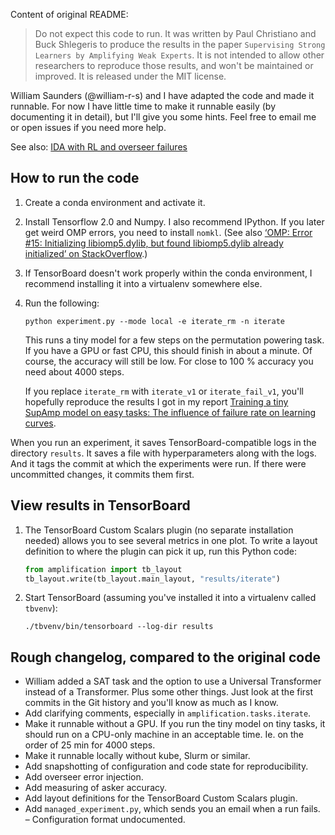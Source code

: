 Content of original README:

> Do not expect this code to run.
> It was written by Paul Christiano and Buck Shlegeris to produce the results in the paper
> `Supervising Strong Learners by Amplifying Weak Experts`.
> It is not intended to allow other researchers to reproduce those results,
> and won't be maintained or improved.
> It is released under the MIT license.


William Saunders (@william-r-s) and I have adapted the code and made it
runnable. For now I have little time to make it runnable easily (by documenting
it in detail), but I'll give you some hints. Feel free to email me or open
issues if you need more help.

See also: [IDA with RL and overseer failures](https://github.com/rmoehn/farlamp)


How to run the code
-------------------

1. Create a conda environment and activate it.
2. Install Tensorflow 2.0 and Numpy. I also recommend IPython. If you later get
   weird OMP errors, you need to install `nomkl`. (See also [‘OMP: Error #15:
   Initializing libiomp5.dylib, but found libiomp5.dylib already initialized’ on
   StackOverflow](https://stackoverflow.com/questions/53648730/omp-error-15-initializing-libiomp5-dylib-but-found-libiomp5-dylib-already-in).)
3. If TensorBoard doesn't work properly within the conda environment, I
   recommend installing it into a virtualenv somewhere else.
4. Run the following:

    ```shell
    python experiment.py --mode local -e iterate_rm -n iterate
    ```

   This runs a tiny model for a few steps on the permutation powering task. If
   you have a GPU or fast CPU, this should finish in about a minute. Of course,
   the accuracy will still be low. For close to 100 % accuracy you need about
   4000 steps.

   If you replace `iterate_rm` with `iterate_v1` or `iterate_fail_v1`, you'll
   hopefully reproduce the results I got in my report
   [Training a tiny SupAmp model on easy tasks: The influence of failure rate on
   learning curves](https://github.com/rmoehn/farlamp/blob/master/tiny-supfail.pdf).

When you run an experiment, it saves TensorBoard-compatible logs in the
directory `results`. It saves a file with hyperparameters along with the logs.
And it tags the commit at which the experiments were run. If there were
uncommitted changes, it commits them first.


View results in TensorBoard
---------------------------

1. The TensorBoard Custom Scalars plugin (no separate installation needed)
   allows you to see several metrics in one plot. To write a layout definition
   to where the plugin can pick it up, run this Python code:

    ```python
    from amplification import tb_layout
    tb_layout.write(tb_layout.main_layout, "results/iterate")
    ```

2. Start TensorBoard (assuming you've installed it into a virtualenv called
   `tbvenv`):

    ```shell
    ./tbvenv/bin/tensorboard --log-dir results
    ```


Rough changelog, compared to the original code
----------------------------------------------

- William added a SAT task and the option to use a Universal Transformer instead
  of a Transformer. Plus some other things. Just look at the first commits in
  the Git history and you'll know as much as I know.
- Add clarifying comments, especially in `amplification.tasks.iterate`.
- Make it runnable without a GPU. If you run the tiny model on tiny tasks, it
  should run on a CPU-only machine in an acceptable time. Ie. on the order of 25
  min for 4000 steps.
- Make it runnable locally without kube, Slurm or similar.
- Add snapshotting of configuration and code state for reproducibility.
- Add overseer error injection.
- Add measuring of asker accuracy.
- Add layout definitions for the TensorBoard Custom Scalars plugin.
- Add `managed_experiment.py`, which sends you an email when a run fails. –
  Configuration format undocumented.
